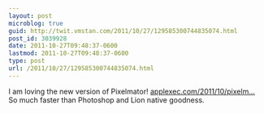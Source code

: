 ```yaml
---
layout: post
microblog: true
guid: http://twit.vmstan.com/2011/10/27/129585300744835074.html
post_id: 3039928
date: 2011-10-27T09:48:37-0600
lastmod: 2011-10-27T09:48:37-0600
type: post
url: /2011/10/27/129585300744835074.html
---
```

I am loving the new version of Pixelmator! <a href="http://www.applexec.com/2011/10/pixelmator-2-0-released-on-sale-for-29-in-mac-app-store/">applexec.com/2011/10/pixelm…</a> So much faster than Photoshop and Lion native goodness.
